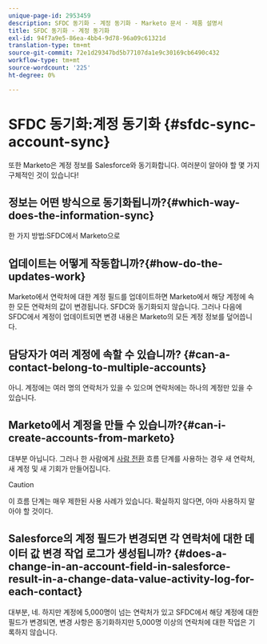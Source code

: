 ```yaml
---
unique-page-id: 2953459
description: SFDC 동기화 - 계정 동기화 - Marketo 문서 - 제품 설명서
title: SFDC 동기화 - 계정 동기화
exl-id: 94f7a9e5-86ea-4bb4-9d78-96a09c61321d
translation-type: tm+mt
source-git-commit: 72e1d29347bd5b77107da1e9c30169cb6490c432
workflow-type: tm+mt
source-wordcount: '225'
ht-degree: 0%

---
```


# SFDC 동기화:계정 동기화 {#sfdc-sync-account-sync}

또한 Marketo은 계정 정보를 Salesforce와 동기화합니다. 여러분이 알아야 할 몇 가지 구체적인 것이 있습니다!

## 정보는 어떤 방식으로 동기화됩니까?{#which-way-does-the-information-sync}

한 가지 방법:SFDC에서 Marketo으로

## 업데이트는 어떻게 작동합니까?{#how-do-the-updates-work}

Marketo에서 연락처에 대한 계정 필드를 업데이트하면 Marketo에서 해당 계정에 속한 모든 연락처의 값이 변경됩니다. SFDC와 동기화되지 않습니다. 그러나 다음에 SFDC에서 계정이 업데이트되면 변경 내용은 Marketo의 모든 계정 정보를 덮어씁니다.

## 담당자가 여러 계정에 속할 수 있습니까? {#can-a-contact-belong-to-multiple-accounts}

아니. 계정에는 여러 명의 연락처가 있을 수 있으며 연락처에는 하나의 계정만 있을 수 있습니다.

## Marketo에서 계정을 만들 수 있습니까?{#can-i-create-accounts-from-marketo}

대부분 아닙니다. 그러나 한 사람에게 [사람 전환](/help/marketo/product-docs/core-marketo-concepts/smart-campaigns/flow-actions/convert-person.md) 흐름 단계를 사용하는 경우 새 연락처, 새 계정 및 새 기회가 만들어집니다.

>[!CAUTION]
>
>이 흐름 단계는 매우 제한된 사용 사례가 있습니다. 확실하지 않다면, 아마 사용하지 말아야 할 것이다.

## Salesforce의 계정 필드가 변경되면 각 연락처에 대한 데이터 값 변경 작업 로그가 생성됩니까? {#does-a-change-in-an-account-field-in-salesforce-result-in-a-change-data-value-activity-log-for-each-contact}

대부분, 네. 하지만 계정에 5,000명이 넘는 연락처가 있고 SFDC에서 해당 계정에 대한 필드가 변경되면, 변경 사항은 동기화하지만 5,000명 이상의 연락처에 대한 작업은 기록하지 않습니다.
